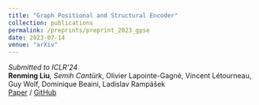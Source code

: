 ```yaml
---
title: "Graph Positional and Structural Encoder"
collection: publications
permalink: /preprints/preprint_2023_gpse
date: 2023-07-14
venue: "arXiv"
---
```

*Submitted to ICLR'24*\
**Renming Liu**<sup>*</sup>, Semih Cantürk<sup>*</sup>, Olivier Lapointe-Gagné, Vincent Létourneau, Guy Wolf, Dominique Beaini, Ladislav Rampášek\
[Paper](https://arxiv.org/abs/2307.07107)
/ [GitHub](https://github.com/G-Taxonomy-Workgroup/GPSE)
